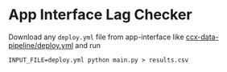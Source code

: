 # App Interface Lag Checker

Download any `deploy.yml` file from app-interface like 
[ccx-data-pipeline/deploy.yml](https://gitlab.cee.redhat.com/service/app-interface/-/blob/master/data/services/insights/ccx-data-pipeline/deploy.yml)
and run

```
INPUT_FILE=deploy.yml python main.py > results.csv
```
